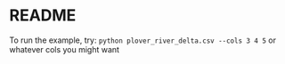 # README

To run the example, try:
`python plover_river_delta.csv --cols 3 4 5`
or whatever cols you might want
